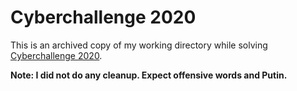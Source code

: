 # Cyberchallenge 2020

This is an archived copy of my working directory while solving [Cyberchallenge 2020](https://cyberchallenge.rt.ru/).

**Note: I did not do any cleanup. Expect offensive words and Putin.**
